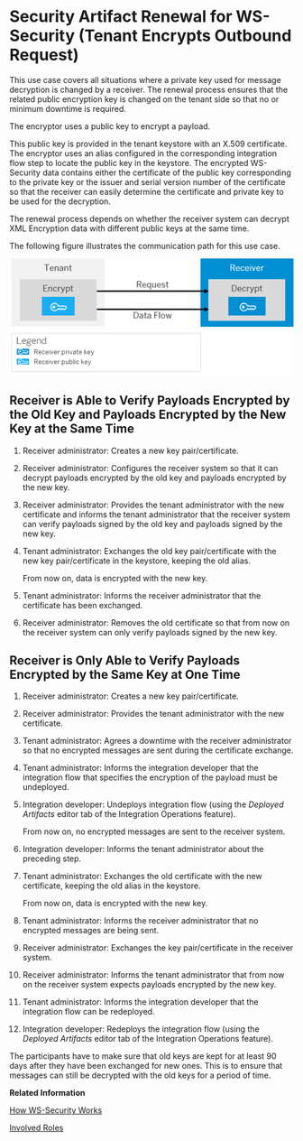 <!-- loioefb83b33bbfd4408ad36048b9b64688b -->

# Security Artifact Renewal for WS-Security \(Tenant Encrypts Outbound Request\)

This use case covers all situations where a private key used for message decryption is changed by a receiver. The renewal process ensures that the related public encryption key is changed on the tenant side so that no or minimum downtime is required.

The encryptor uses a public key to encrypt a payload.

This public key is provided in the tenant keystore with an X.509 certificate. The encryptor uses an alias configured in the corresponding integration flow step to locate the public key in the keystore. The encrypted WS-Security data contains either the certificate of the public key corresponding to the private key or the issuer and serial version number of the certificate so that the receiver can easily determine the certificate and private key to be used for the decryption.

The renewal process depends on whether the receiver system can decrypt XML Encryption data with different public keys at the same time.

The following figure illustrates the communication path for this use case.

![](images/SAP_HCI_Security_Renewal_-_WS_Security_Outbound_Request_Encrypt_bcaa4ac.png)



## Receiver is Able to Verify Payloads Encrypted by the Old Key and Payloads Encrypted by the New Key at the Same Time

1.  Receiver administrator: Creates a new key pair/certificate.
2.  Receiver administrator: Configures the receiver system so that it can decrypt payloads encrypted by the old key and payloads encrypted by the new key.
3.  Receiver administrator: Provides the tenant administrator with the new certificate and informs the tenant administrator that the receiver system can verify payloads signed by the old key and payloads signed by the new key.
4.  Tenant administrator: Exchanges the old key pair/certificate with the new key pair/certificate in the keystore, keeping the old alias.

    From now on, data is encrypted with the new key.

5.  Tenant administrator: Informs the receiver administrator that the certificate has been exchanged.
6.  Receiver administrator: Removes the old certificate so that from now on the receiver system can only verify payloads signed by the new key.



## Receiver is Only Able to Verify Payloads Encrypted by the Same Key at One Time

1.  Receiver administrator: Creates a new key pair/certificate.
2.  Receiver administrator: Provides the tenant administrator with the new certificate.
3.  Tenant administrator: Agrees a downtime with the receiver administrator so that no encrypted messages are sent during the certificate exchange.
4.  Tenant administrator: Informs the integration developer that the integration flow that specifies the encryption of the payload must be undeployed.
5.  Integration developer: Undeploys integration flow \(using the *Deployed Artifacts* editor tab of the Integration Operations feature\).

    From now on, no encrypted messages are sent to the receiver system.

6.  Integration developer: Informs the tenant administrator about the preceding step.
7.  Tenant administrator: Exchanges the old certificate with the new certificate, keeping the old alias in the keystore.

    From now on, data is encrypted with the new key.

8.  Tenant administrator: Informs the receiver administrator that no encrypted messages are being sent.
9.  Receiver administrator: Exchanges the key pair/certificate in the receiver system.
10. Receiver administrator: Informs the tenant administrator that from now on the receiver system expects payloads encrypted by the new key.
11. Tenant administrator: Informs the integration developer that the integration flow can be redeployed.
12. Integration developer: Redeploys the integration flow \(using the *Deployed Artifacts* editor tab of the Integration Operations feature\).

The participants have to make sure that old keys are kept for at least 90 days after they have been exchanged for new ones. This is to ensure that messages can still be decrypted with the old keys for a period of time.

**Related Information**  


[How WS-Security Works](how-ws-security-works-2f9a038.md "Messages can be protected according to the WS-Security standard.")

[Involved Roles](involved-roles-3968091.md "The security artifact renewal process requires that different persons perform a sequence of steps in a coordinated way on each side of the communication. The exact sequence depends on the kind of security material which is renewed and on the use case.")

